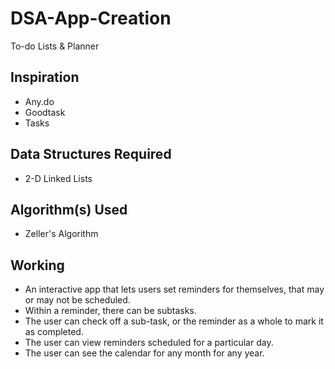 # DSA-App-Creation

To-do Lists & Planner

## Inspiration

- Any.do
- Goodtask
- Tasks

## Data Structures Required

- 2-D Linked Lists

## Algorithm(s) Used

- Zeller's Algorithm

## Working

- An interactive app that lets users set reminders for themselves, that may or may not be scheduled.
- Within a reminder, there can be subtasks.
- The user can check off a sub-task, or the reminder as a whole to mark it as completed.
- The user can view reminders scheduled for a particular day.
- The user can see the calendar for any month for any year.
